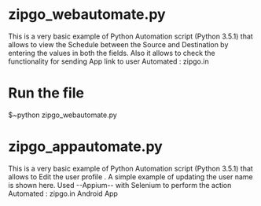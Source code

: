 # zipgo_webautomate.py
This is a very basic example of Python Automation script (Python 3.5.1) that allows to view the Schedule between the Source and Destination by entering the values in both the fields. Also it allows to check the functionality for sending App link to user
Automated : zipgo.in

# Run the file
$~python zipgo_webautomate.py

# zipgo_appautomate.py
This is a very basic example of Python Automation script (Python 3.5.1) that allows to Edit the user profile . A simple example of updating the user name is shown here. Used --Appium-- with Selenium to perform the action
Automated : zipgo.in Android App
